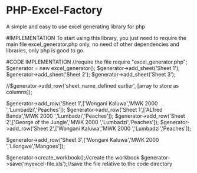 # PHP-Excel-Factory
A simple and easy to use excel generating library for php

#IMPLEMENTATION
To start using this library, you just need to require the main file excel_generator.php only, no need of other dependencies
and libraries, only php is good to go.

#CODE IMPLEMENTATION
//require the file
require "excel_generator.php";
$generator = new excel_generator();
$generator->add_sheet('Sheet 1');
$generator->add_sheet('Sheet 2');
$generator->add_sheet('Sheet 3');

//$generator->add_row('sheet_name_defined earlier', [array to store as columns]);

$generator->add_row('Sheet 1',['Wongani Kaluwa','MWK 2000 ','Lumbadzi','Peaches']);
$generator->add_row('Sheet 1',['ALfred Banda','MWK 2000 ','Lumbadzi','Peaches']);
$generator->add_row('Sheet 2',['George of the Jungle','MWK 2000 ','Lumbadzi','Peaches']);
$generator->add_row('Sheet 2',['Wongani Kaluwa','MWK 2000 ','Lumbadzi','Peaches']);
    
$generator->add_row('Sheet 3',['Wongani Kaluwa','MWK 2000 ','Lilongwe','Mangoes']);
    
$generator->create_workbook();//create the workbook
$generator->save('myexcel-file.xls');//save the file relative to the code directory
